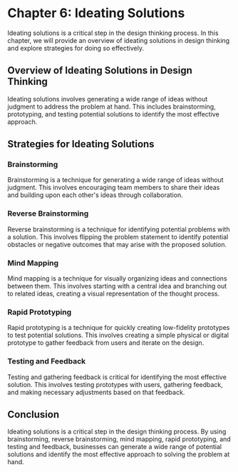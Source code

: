 Chapter 6: Ideating Solutions
=============================

Ideating solutions is a critical step in the design thinking process. In this chapter, we will provide an overview of ideating solutions in design thinking and explore strategies for doing so effectively.

Overview of Ideating Solutions in Design Thinking
-------------------------------------------------

Ideating solutions involves generating a wide range of ideas without judgment to address the problem at hand. This includes brainstorming, prototyping, and testing potential solutions to identify the most effective approach.

Strategies for Ideating Solutions
---------------------------------

### Brainstorming

Brainstorming is a technique for generating a wide range of ideas without judgment. This involves encouraging team members to share their ideas and building upon each other's ideas through collaboration.

### Reverse Brainstorming

Reverse brainstorming is a technique for identifying potential problems with a solution. This involves flipping the problem statement to identify potential obstacles or negative outcomes that may arise with the proposed solution.

### Mind Mapping

Mind mapping is a technique for visually organizing ideas and connections between them. This involves starting with a central idea and branching out to related ideas, creating a visual representation of the thought process.

### Rapid Prototyping

Rapid prototyping is a technique for quickly creating low-fidelity prototypes to test potential solutions. This involves creating a simple physical or digital prototype to gather feedback from users and iterate on the design.

### Testing and Feedback

Testing and gathering feedback is critical for identifying the most effective solution. This involves testing prototypes with users, gathering feedback, and making necessary adjustments based on that feedback.

Conclusion
----------

Ideating solutions is a critical step in the design thinking process. By using brainstorming, reverse brainstorming, mind mapping, rapid prototyping, and testing and feedback, businesses can generate a wide range of potential solutions and identify the most effective approach to solving the problem at hand.


